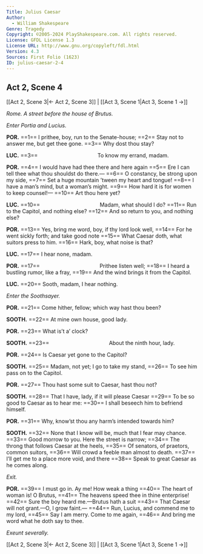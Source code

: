 ```yaml
---
Title: Julius Caesar
Author: 
  - William Shakespeare
Genre: Tragedy
Copyright: ©2005-2024 PlayShakespeare.com. All rights reserved.
License: GFDL License 1.3
License URL: http://www.gnu.org/copyleft/fdl.html
Version: 4.3
Sources: First Folio (1623)
ID: julius-caesar-2-4
---
```


## Act 2, Scene 4
[[Act 2, Scene 3|← Act 2, Scene 3]] | [[Act 3, Scene 1|Act 3, Scene 1 →]]

*Rome. A street before the house of Brutus.*

*Enter Portia and Lucius.*

**POR.**
==1== I prithee, boy, run to the Senate-house;
==2== Stay not to answer me, but get thee gone.
==3== Why dost thou stay?

**LUC.**
==3==            To know my errand, madam.

**POR.**
==4== I would have had thee there and here again
==5== Ere I can tell thee what thou shouldst do there.⁠—
==6== O constancy, be strong upon my side,
==7== Set a huge mountain ’tween my heart and tongue!
==8== I have a man’s mind, but a woman’s might.
==9== How hard it is for women to keep counsel!⁠—
==10== Art thou here yet?

**LUC.**
==10==            Madam, what should I do?
==11== Run to the Capitol, and nothing else?
==12== And so return to you, and nothing else?

**POR.**
==13== Yes, bring me word, boy, if thy lord look well,
==14== For he went sickly forth; and take good note
==15== What Caesar doth, what suitors press to him.
==16== Hark, boy, what noise is that?

**LUC.**
==17== I hear none, madam.

**POR.**
==17==            Prithee listen well;
==18== I heard a bustling rumor, like a fray,
==19== And the wind brings it from the Capitol.

**LUC.**
==20== Sooth, madam, I hear nothing.

*Enter the Soothsayer.*

**POR.**
==21== Come hither, fellow; which way hast thou been?

**SOOTH.**
==22== At mine own house, good lady.

**POR.**
==23== What is’t a’ clock?

**SOOTH.**
==23==            About the ninth hour, lady.

**POR.**
==24== Is Caesar yet gone to the Capitol?

**SOOTH.**
==25== Madam, not yet; I go to take my stand,
==26== To see him pass on to the Capitol.

**POR.**
==27== Thou hast some suit to Caesar, hast thou not?

**SOOTH.**
==28== That I have, lady, if it will please Caesar
==29== To be so good to Caesar as to hear me:
==30== I shall beseech him to befriend himself.

**POR.**
==31== Why, know’st thou any harm’s intended towards him?

**SOOTH.**
==32== None that I know will be, much that I fear may chance.
==33== Good morrow to you. Here the street is narrow;
==34== The throng that follows Caesar at the heels,
==35== Of senators, of praetors, common suitors,
==36== Will crowd a feeble man almost to death.
==37== I’ll get me to a place more void, and there
==38== Speak to great Caesar as he comes along.

*Exit.*

**POR.**
==39== I must go in. Ay me! How weak a thing
==40== The heart of woman is! O Brutus,
==41== The heavens speed thee in thine enterprise!
==42== Sure the boy heard me.—Brutus hath a suit
==43== That Caesar will not grant.—O, I grow faint.⁠—
==44== Run, Lucius, and commend me to my lord,
==45== Say I am merry. Come to me again,
==46== And bring me word what he doth say to thee.

*Exeunt severally.*

[[Act 2, Scene 3|← Act 2, Scene 3]] | [[Act 3, Scene 1|Act 3, Scene 1 →]]